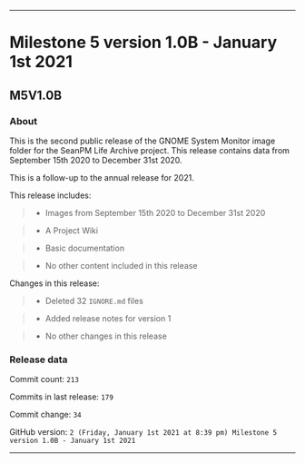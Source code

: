 
***

# Milestone 5 version 1.0B - January 1st 2021

## M5V1.0B

### About

This is the second public release of the GNOME System Monitor image folder for the SeanPM Life Archive project. This release contains data from September 15th 2020 to December 31st 2020.

This is a follow-up to the annual release for 2021.

This release includes:

> * Images from September 15th 2020 to December 31st 2020

> * A Project Wiki

> * Basic documentation

> * No other content included in this release

Changes in this release:

> * Deleted 32 `IGNORE.md` files

> * Added release notes for version 1

> * No other changes in this release

### Release data

Commit count: `213`

Commits in last release: `179`

Commit change: `34`

GitHub version: `2 (Friday, January 1st 2021 at 8:39 pm) Milestone 5 version 1.0B - January 1st 2021`

***
